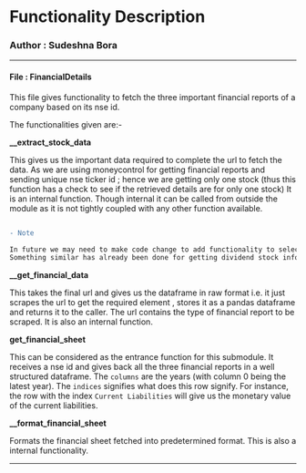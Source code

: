 # Functionality Description

### Author : Sudeshna Bora

---

#### File : FinancialDetails

This file gives functionality to fetch the three important financial reports of a company based on its nse id. 

The functionalities given are:-

<b>__extract_stock_data</b> 

This gives us the important data required to complete the url to fetch the data. 
As we are using moneycontrol for getting financial reports and sending unique nse ticker id ; hence we are getting only one stock (thus this function 
has a check to see if the retrieved details are for only one stock) 
It is an internal function. 
Though internal it can be called from outside the module as it is not tightly coupled with any other function available.

```diff

- Note 

In future we may need to make code change to add functionality to select the correct stock from a group of stock returned on query. 
Something similar has already been done for getting dividend stock information in DividendDetails submodule.


```

<b>__get_financial_data</b>

This takes the final url and gives us the dataframe in raw format i.e. it just scrapes the url to get the required element , stores it as a 
pandas dataframe and returns it to the caller.
The url contains the type of financial report to be scraped.
It is also an internal function.

<b>get_financial_sheet</b>

This can be considered as the entrance function for this submodule. 
It receives a nse id and gives back all the three financial reports in a well structured dataframe. 
The ```columns``` are the years (with column 0 being the latest year).
The ```indices``` signifies what does this row signify. For instance, the row with the index ```Current Liabilities``` will give us the monetary value of 
the current liabilities.

<b>__format_financial_sheet</b>

Formats the financial sheet fetched into predetermined format.
This is also a internal functionality.

---
